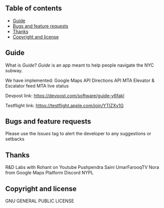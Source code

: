 ## Table of contents

- [Guide](#guide)
- [Bugs and feature requests](#bugs-and-feature-requests)
- [Thanks](#thanks)
- [Copyright and license](#copyright-and-license)


## Guide

What is *Guide*? *Guide* is an app meant to help people navigate the NYC subway.

We have implemented:
    Google Maps API
    Directions API
    MTA Elevator & Escalator feed
    MTA live status
    
Devpost link:
https://devpost.com/software/guide-y6fakl

Testflight link:
https://testflight.apple.com/join/YTIZXv1G

## Bugs and feature requests

Please use the _Issues_ tag to alert the developer to any suggestions or setbacks

## Thanks

R&D Labs with Rohant on Youtube
Pushpendra Saini
UmarFarooqTV
Nora from Google Maps Platform Discord
NYPL

## Copyright and license
GNU GENERAL PUBLIC LICENSE